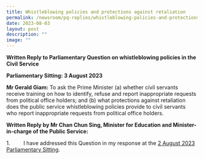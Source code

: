 ```yaml
---
title: Whistleblowing policies and protections against retaliation
permalink: /newsroom/pq-replies/whistleblowing-policies-and-protections-against-retaliation/
date: 2023-08-03
layout: post
description: ""
image: ""
---
```

**Written Reply to Parliamentary Question on whistleblowing policies in the Civil Service**

**Parliamentary Sitting: 3 August 2023**

**Mr Gerald Giam:** To ask the Prime Minister (a) whether civil servants receive training on how to identify, refuse and report inappropriate requests from political office holders; and (b) what protections against retaliation does the public service whistleblowing policies provide to civil servants who report inappropriate requests from political office holders.

**Written Reply by Mr Chan Chun Sing, Minister for Education and Minister-in-charge of the Public Service:**

1\.         I have addressed this Question in my response at the [2 August 2023 Parliamentary Sitting](https://www.psd.gov.sg/newsroom/parliamentary-replies/cpib-case-and-public-service-code-of-conduct/).